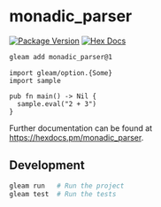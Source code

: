 # monadic_parser

[![Package Version](https://img.shields.io/hexpm/v/monadic_parser)](https://hex.pm/packages/monadic_parser)
[![Hex Docs](https://img.shields.io/badge/hex-docs-ffaff3)](https://hexdocs.pm/monadic_parser/)

```sh
gleam add monadic_parser@1
```

```gleam
import gleam/option.{Some}
import sample

pub fn main() -> Nil {
  sample.eval("2 + 3")
}
```

Further documentation can be found at <https://hexdocs.pm/monadic_parser>.

## Development

```sh
gleam run   # Run the project
gleam test  # Run the tests
```
